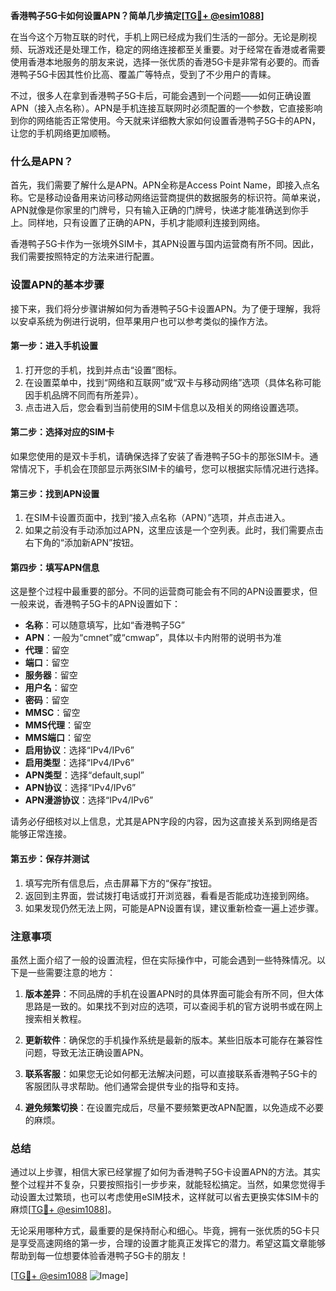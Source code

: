 **香港鸭子5G卡如何设置APN？简单几步搞定[[TG💪+ @esim1088](https://t.me/s/esim1088)]**

在当今这个万物互联的时代，手机上网已经成为我们生活的一部分。无论是刷视频、玩游戏还是处理工作，稳定的网络连接都至关重要。对于经常在香港或者需要使用香港本地服务的朋友来说，选择一张优质的香港5G卡是非常有必要的。而香港鸭子5G卡因其性价比高、覆盖广等特点，受到了不少用户的青睐。

不过，很多人在拿到香港鸭子5G卡后，可能会遇到一个问题——如何正确设置APN（接入点名称）。APN是手机连接互联网时必须配置的一个参数，它直接影响到你的网络能否正常使用。今天就来详细教大家如何设置香港鸭子5G卡的APN，让您的手机网络更加顺畅。

### 什么是APN？

首先，我们需要了解什么是APN。APN全称是Access Point Name，即接入点名称。它是移动设备用来访问移动网络运营商提供的数据服务的标识符。简单来说，APN就像是你家里的门牌号，只有输入正确的门牌号，快递才能准确送到你手上。同样地，只有设置了正确的APN，手机才能顺利连接到网络。

香港鸭子5G卡作为一张境外SIM卡，其APN设置与国内运营商有所不同。因此，我们需要按照特定的方法来进行配置。

### 设置APN的基本步骤

接下来，我们将分步骤讲解如何为香港鸭子5G卡设置APN。为了便于理解，我将以安卓系统为例进行说明，但苹果用户也可以参考类似的操作方法。

#### 第一步：进入手机设置
1. 打开您的手机，找到并点击“设置”图标。
2. 在设置菜单中，找到“网络和互联网”或“双卡与移动网络”选项（具体名称可能因手机品牌不同而有所差异）。
3. 点击进入后，您会看到当前使用的SIM卡信息以及相关的网络设置选项。

#### 第二步：选择对应的SIM卡
如果您使用的是双卡手机，请确保选择了安装了香港鸭子5G卡的那张SIM卡。通常情况下，手机会在顶部显示两张SIM卡的编号，您可以根据实际情况进行选择。

#### 第三步：找到APN设置
1. 在SIM卡设置页面中，找到“接入点名称（APN）”选项，并点击进入。
2. 如果之前没有手动添加过APN，这里应该是一个空列表。此时，我们需要点击右下角的“添加新APN”按钮。

#### 第四步：填写APN信息
这是整个过程中最重要的部分。不同的运营商可能会有不同的APN设置要求，但一般来说，香港鸭子5G卡的APN设置如下：

- **名称**：可以随意填写，比如“香港鸭子5G”
- **APN**：一般为“cmnet”或“cmwap”，具体以卡内附带的说明书为准
- **代理**：留空
- **端口**：留空
- **服务器**：留空
- **用户名**：留空
- **密码**：留空
- **MMSC**：留空
- **MMS代理**：留空
- **MMS端口**：留空
- **启用协议**：选择“IPv4/IPv6”
- **启用类型**：选择“IPv4/IPv6”
- **APN类型**：选择“default,supl”
- **APN协议**：选择“IPv4/IPv6”
- **APN漫游协议**：选择“IPv4/IPv6”

请务必仔细核对以上信息，尤其是APN字段的内容，因为这直接关系到网络是否能够正常连接。

#### 第五步：保存并测试
1. 填写完所有信息后，点击屏幕下方的“保存”按钮。
2. 返回到主界面，尝试拨打电话或打开浏览器，看看是否能成功连接到网络。
3. 如果发现仍然无法上网，可能是APN设置有误，建议重新检查一遍上述步骤。

### 注意事项

虽然上面介绍了一般的设置流程，但在实际操作中，可能会遇到一些特殊情况。以下是一些需要注意的地方：

1. **版本差异**：不同品牌的手机在设置APN时的具体界面可能会有所不同，但大体思路是一致的。如果找不到对应的选项，可以查阅手机的官方说明书或在网上搜索相关教程。
   
2. **更新软件**：确保您的手机操作系统是最新的版本。某些旧版本可能存在兼容性问题，导致无法正确设置APN。

3. **联系客服**：如果您无论如何都无法解决问题，可以直接联系香港鸭子5G卡的客服团队寻求帮助。他们通常会提供专业的指导和支持。

4. **避免频繁切换**：在设置完成后，尽量不要频繁更改APN配置，以免造成不必要的麻烦。

### 总结

通过以上步骤，相信大家已经掌握了如何为香港鸭子5G卡设置APN的方法。其实整个过程并不复杂，只要按照指引一步步来，就能轻松搞定。当然，如果您觉得手动设置太过繁琐，也可以考虑使用eSIM技术，这样就可以省去更换实体SIM卡的麻烦[[TG💪+ @esim1088](https://t.me/s/esim1088)]。

无论采用哪种方式，最重要的是保持耐心和细心。毕竟，拥有一张优质的5G卡只是享受高速网络的第一步，合理的设置才能真正发挥它的潜力。希望这篇文章能够帮助到每一位想要体验香港鸭子5G卡的朋友！

[[TG💪+ @esim1088](https://t.me/s/esim1088) ![Image](https://i.postimg.cc/4NQfJmqS/Snipaste-2025-05-13-00-14-12.png)]